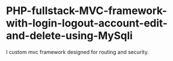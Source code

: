 # PHP-fullstack-MVC-framework-with-login-logout-account-edit-and-delete-using-MySqli
I custom mvc framework designed for routing and security.
